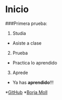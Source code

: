 # Inicio
###Primera prueba:

1. Studia
  * Asiste a clase
2. Prueba
  * Practica lo aprendido
3. Aprede
  * Ya has **aprendido**!!!

*[GitHub](http://github.com)
*[Borja Moll](http://www.iesfbmoll.org/)
